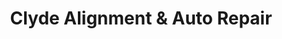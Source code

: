 ---
title: "Clyde Alignment & Auto Repair"
url: /clyde/clyde-alignment-and-auto-repair/
shop: car repair
---
